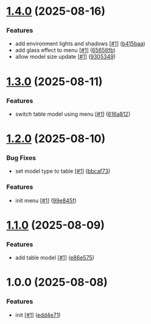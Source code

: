# [1.4.0](https://github.com/d3p1/r3f-table-configurator/compare/v1.3.0...v1.4.0) (2025-08-16)


### Features

* add environment lights and shadows [[#1](https://github.com/d3p1/r3f-table-configurator/issues/1)] ([b415baa](https://github.com/d3p1/r3f-table-configurator/commit/b415baae8d3cf2f8b818297c38036335ab596fbe))
* add glass effect to menu [[#1](https://github.com/d3p1/r3f-table-configurator/issues/1)] ([65656fb](https://github.com/d3p1/r3f-table-configurator/commit/65656fbc7918ffc47cdfca8af264193b179352a1))
* allow model size update [[#1](https://github.com/d3p1/r3f-table-configurator/issues/1)] ([9305349](https://github.com/d3p1/r3f-table-configurator/commit/9305349e51dd4d148bf2cae6512882f3feb302d5))

# [1.3.0](https://github.com/d3p1/r3f-table-configurator/compare/v1.2.0...v1.3.0) (2025-08-11)


### Features

* switch table model using menu [[#1](https://github.com/d3p1/r3f-table-configurator/issues/1)] ([616a812](https://github.com/d3p1/r3f-table-configurator/commit/616a812ca2b464af471587908e46633c4a725c39))

# [1.2.0](https://github.com/d3p1/r3f-table-configurator/compare/v1.1.0...v1.2.0) (2025-08-10)


### Bug Fixes

* set model type to table [[#1](https://github.com/d3p1/r3f-table-configurator/issues/1)] ([bbcaf73](https://github.com/d3p1/r3f-table-configurator/commit/bbcaf73306b5c3f620c835c18afa0a4ea69db05c))


### Features

* init menu [[#1](https://github.com/d3p1/r3f-table-configurator/issues/1)] ([99e845f](https://github.com/d3p1/r3f-table-configurator/commit/99e845f19728092929984c22913521e5ec970ee9))

# [1.1.0](https://github.com/d3p1/r3f-table-configurator/compare/v1.0.0...v1.1.0) (2025-08-09)


### Features

* add table model [[#1](https://github.com/d3p1/r3f-table-configurator/issues/1)] ([e86e575](https://github.com/d3p1/r3f-table-configurator/commit/e86e5752adc830b5dc942fc0d2ff2f39062ded07))

# 1.0.0 (2025-08-08)


### Features

* init [[#1](https://github.com/d3p1/r3f-table-configurator/issues/1)] ([edd4e71](https://github.com/d3p1/r3f-table-configurator/commit/edd4e71948d584a786e9b0e33f9c24d07e2f0d40))
